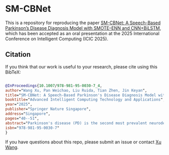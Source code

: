 # SM-CBNet

This is a repository for reproducing the paper [SM-CBNet: A Speech-Based Parkinson’s Disease Diagnosis Model with SMOTE–ENN and CNN+BiLSTM](https://link.springer.com/chapter/10.1007/978-981-95-0030-7_4), which has been accepted as an oral presentation at the 2025 International Conference on Intelligent Computing (ICIC 2025).

## Citation
If you think that our work is useful to your research, please cite using this BibTeX:
```bibtex

@InProceedings{10.1007/978-981-95-0030-7_4,
author="Wang Xu, Pan Weichao, Liu Ruida, Tian Zhen, Jin Keyan",
title="SM-CBNet: A Speech-Based Parkinson's Disease Diagnosis Model with SMOTE--ENN and CNN{\thinspace}+{\thinspace}BiLSTM Integration",
booktitle="Advanced Intelligent Computing Technology and Applications",
year="2025",
publisher="Springer Nature Singapore",
address="Singapore",
pages="40--51",
abstract="Parkinson's disease (PD) is the second most prevalent neurodegenerative disorder worldwide. Speech-based diagnostic approaches for PD have attracted increasing attention, with deep learning models demonstrating promising performance. In this paper, we propose a speech-based diagnostic model for PD, aiming to enhance the diagnostic accuracy using deep learning techniques. We adopt the SMOTE--ENN oversampling method to solve the data imbalance problem, and develop a hybrid model that integrates a Convolutional Neural Network (CNN) and Bi-directional Long and Short-Term Memory network (BiLSTM) to efficiently extract the speech features and capture temporal dependencies. Experimental results show that the proposed model achieves an accuracy of 95{\%} on public datasets and outperforms traditional machine learning and other deep learning models in several evaluation metrics, validating the effectiveness of our network in Parkinson's disease diagnosis. These results validate the effectiveness of our approach and highlight its potential for high-precision early screening of PD, offering reliable technical support for clinical applications.",
isbn="978-981-95-0030-7"
}

```
If you have questions about this repo, please submit an issue or contact [Xu Wang](mailto:zaowxx@163.com).
